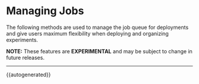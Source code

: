 <h1>Managing Jobs</h1>
The following methods are used to manage the job queue for deployments and give users maximum flexibility when deploying and organizing experiments.

**NOTE:** These features are **EXPERIMENTAL** and may be subject to change in future releases.  

---
{{autogenerated}}
